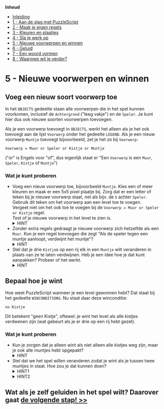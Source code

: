 **Inhoud**

- [Inleiding](index.md)
- [1 - Aan de slag met PuzzleScript](1-aan-de-slag-met-puzzlescript.md)
- [2 - Maak je eigen regels](2-maak-je-eigen-regels.md)
- [3 - Kleuren en plaatjes](3-kleuren-en-plaatjes.md)
- [4 - Sla je werk op](4-sla-je-werk-op.md)
- [5 - Nieuwe voorwerpen en winnen](5-nieuwe-voorwerpen-en-winnen.md)
- [6 - Geluid](6-geluid.md)
- [7 - Een woord vormen](7-een-woord-vormen.md)
- [8 - Waarmee wil je verder?](8-waarmee-verder.md)

# 5 - Nieuwe voorwerpen en winnen

## Voeg een nieuw soort voorwerp toe

In het `OBJECTS` gedeelte staan alle voorwerpen die in het spel kunnen voorkomen, inclusief de `Achtergrond` ("leeg vakje") en de `Speler`. Je kunt hier dus ook nieuwe soorten voorwerpen toevoegen.

Als je een voorwerp toevoegt in `OBJECTS`, werkt het alleen als je het ook toevoegt aan de lijst `Voorwerp` onder het gedeelte `LEGEND`. Als je een nieuw voorwerp `Muntje` toevoegt bijvoorbeeld, zet je het zo bij `Voorwerp`:

```
Voorwerp = Muur or Speler or Kistje or Muntje
```

("or" is Engels voor "of", dus eigenlijk staat er "Een `Voorwerp` is een `Muur`, `Speler`, `Kistje` of `Muntje`")

### Wat je kunt proberen ###
- Voeg een nieuw voorwerp toe, bijvoorbeeld `Muntje`. Kies een of meer kleuren en maak er een 5x5 pixel plaatje bij. Zorg dat er een letter of teken bij je nieuwe voorwerp staat, net als bijv. de `S` achter `Speler`. Gebruik dit teken om het voorwerp aan een level toe te voegen.<br/>
  Vergeet niet om het ook toe te voegen bij de `Voorwerp = Muur or Speler or Kistje` regel.<br/>
  Test of je nieuwe voorwerp in het level te zien is.
  <details><summary>HINT</summary>Je voorwerp zou er bijvoorbeeld zo uit kunnen zien:<br/><code>
  Muntje M<br/>
  (Een muntje dat je kunt oppakken)<br/>
  yellow<br/>
  .....<br/>
  .000.<br/>
  .000.<br/>
  .000.<br/>
  .....<br/>
  </code></details>
- Zonder extra regels gedraagt je nieuwe voorwerp zich hetzelfde als een `Muur`. Kun je een regel toevoegen die zegt "Als de speler tegen een muntje aanloopt, verdwijnt het muntje"?
  <details><summary>HINT</summary>Maak een regel die lijkt op de kistjes-duwen regel, maar vervang <code>Kistje</code> door <code>Muntje</code> en laat Muntje rechts van het pijltje helemaal weg.</details>
- Stel dat je drie `Kistje`s op een rij elk in een `Muntje` wilt veranderen in plaats van ze te laten verdwijnen. Heb je een idee hoe je dat kunt aanpakken? Probeer of het werkt.
  <details><summary>HINT</summary>Pas het gedeelte rechts van het pijltje in de tweede regel aan zodat het geen lege vakjes maar vakjes met een <code>Muntje</code> worden.</details>

## Bepaal hoe je wint

Hoe weet PuzzleScript wanneer je een level gewonnen hebt? Dat staat bij het gedeelte `WINCONDITIONS`. Nu staat daar deze winconditie:

```
no Kistje
```

Dit betekent "geen Kistje", oftewel: je wint het level als alle kistjes verdwenen zijn (wat gebeurt als je er drie op een rij hebt gezet).

### Wat je kunt proberen ###
- Kun je zorgen dat je alleen wint als niet alleen alle kistjes weg zijn, maar je ook alle muntjes hebt opgepakt?
  <details><summary>HINT</summary>Je kunt een tweede eis toevoegen aan <code>WINCONDITIONS</code> die zegt dat er naast kistjes ook geen muntjes meer mogen zijn.</details>
- Stel dat we het spel willen veranderen zodat je wint als je tussen twee muntjes in staat. Hoe zou je dat kunnen doen?
  <details><summary>HINT1</summary>Je kunt een regel maken die de speler laat verdwijnen als die tussen twee muntjes staat. Pas hiervoor de tweede regel aan.</details>
  <details><summary>HINT2</summary>Je moet ook nog de winconditie aanpassen zodat je wint als er geen <code>Speler</code> meer is. De regels dat er geen kistjes of muntjes meer mogen zijn, kunnen dan weg.</details>

## Wat als je zelf geluiden in het spel wilt? Daarover gaat [de volgende stap! >>](6-geluid.md)